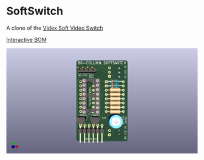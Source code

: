 # SoftSwitch

A clone of the [Videx Soft Video Switch](../../documents/videx_soft_video_switch_manual.pdf)

[Interactive BOM](https://btb.github.io/80ColumnCard/hardware/SoftSwitch/bom/)

![image info](SoftSwitch.png)
